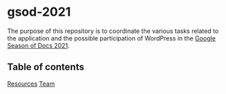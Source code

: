 # gsod-2021

The purpose of this repository is to coordinate the various tasks related to the application and the possible participation of WordPress in the [Google Season of Docs 2021](https://developers.google.com/season-of-docs/docs).

## Table of contents

[Resources](/resources.md)
[Team](/team)